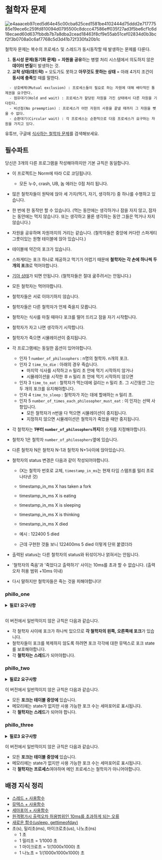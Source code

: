 # 철학자 문제

![e4aaaceb97ced5d64e45c00cba625ced1581be4102444d75ddd2e71777585e19ece6c259fd810094d0795500c8dccc47586eff035f27ad3f5be6cf1c6d18ecaed60d637fbbdb7b7a8dba2cead18463f8cf9e55ab51cef02834d0b3bcf2f3b0708a0c6af7768c5d3d41b72f330fa20b1c](https://user-images.githubusercontent.com/53321189/105286724-38edeb00-5bfa-11eb-9012-8da0f629b870.png)


철학자 문제는 복수의 프로세스 및 스레드가 동시동작할 때 발생하는 문제를 다룬다. <br>

  1) **동시성 문제(동기화 문제)** = **자원을 공유**하는 병렬 처리 시스템에서 의도하지 않은 **데이터 변질**이 발생하는 것.<br>
  2) **교착 상태(데드락)** = 오도가도 못하고 **아무것도 못하는 상태** = 아래 4가지 조건이 **동시에 충족**할 때를 말한다.<br>
  
  ~~~
    - 상호배제(Mutual exclusion) : 프로세스들이 필요로 하는 자원에 대해 배타적인 통제권을 요구한다.
    - 점유대기(Hold and wait) : 프로세스가 할당된 자원을 가진 상태에서 다른 자원을 기다린다.
    - 비선점(No preemption) : 프로세스가 어떤 자원의 사용을 끝낼 때까지 그 자원을 뺏을 수 없다.
    - 순환대기(Circular wait) : 각 프로세스는 순환적으로 다음 프로세스가 요구하는 자원을 가지고 있다.
  ~~~
  
유튜브, 구글에 [식사하는 철학자 문제](https://ko.wikipedia.org/wiki/식사하는_철학자들_문제)를 검색해보세요.

## 필수파트

당신은 3개의 다른 프로그램을 작성해야하지만 기본 규칙은 동일합니다.

- 이 프로젝트는 Norm에 따라 C로 코딩됩니다.
  - 모든 누수, crash, UB, 놈 에러는 0점 처리 됩니다.
- 많은 철학자들이 원탁에 앉아 세 가지(먹기, 자기, 생각하기) 중 하나를 수행하고 있습니다.
- 한 번에 한 동작만 할 수 있습니다. (먹는 동안에는 생각하거나 잠을 자지 않고, 잠자는 동안에는 먹지 않습니다. 또는 생각하고 물론 생각하는 동안 그들은 먹거나 자지 않습니다.)
- 자원을 공유하며 자원까지의 거리는 같습니다. (철학자들은 중앙에 커다란 스파게티 그릇이있는 원형 테이블에 앉아 있습니다.)
- 테이블에 약간의 포크가 있습니다.
- 스파게티는 포크 하나로 제공하고 먹기가 어렵기 때문에 **철학자는 각 손에 하나씩 두 개의 포크**로 먹어야합니다.
- [기아 상태](https://ko.wikipedia.org/wiki/기아_상태)가 되면 안됩니다. (철학자들은 절대 굶주려서는 안됩니다.)
- 모든 철학자는 먹어야합니다.
- 철학자들은 서로 이야기하지 않습니다. 
- 철학자들은 다른 철학자가 언제 죽을지 모릅니다.
- 철학자는 식사를 마칠 때마다 포크를 떨어 뜨리고 잠을 자기 시작합니다.
- 철학자가 자고 나면 생각하기 시작합니다.
- 철학자가 죽으면 시뮬레이션이 중지됩니다.
- 각 프로그램에는 동일한 옵션이 있어야합니다.
  - 인자 1 `number_of_philosophers` : n명의 철학자. n개의 포크.
  - 인자 2 `time_to_die` : 아래의 경우 죽습니다.
    - 마지막 식사를 시작하고 n 밀리 초 안에 먹기 시작하지 않거나
    - 시뮬레이션을 시작한 후 n 밀리 초 안에 먹기 시작하지 않으면
  - 인자 3 `time_to_eat` : 철학자가 먹는데에 걸리는 n 밀리 초. 그 시간동안 그는 두 개의 포크를 유지해야합니다.
  - 인자 4 `time_to_sleep` : 철학자가 자는 데에 할애하는 n 밀리 초.
  - 인자 5 `number_of_times_each_philosopher_must_eat` : 이 인자는 선택 사항입니다.
    - 모든 철학자가 n번을 다 먹으면 시뮬레이션이 중지됩니다.
    - 지정하지 않으면 시뮬레이션은 철학자가 죽었을 때만 중지됩니다.
- 각 철학자는 **1부터 `number_of_philosophers`까지**의 숫자를 지정해야합니다.
- 철학자 1은 철학자 `number_of_philosophers`옆에 있습니다.
- 다른 철학자 N은 철학자 N-1과 철학자 N+1사이에 앉아있습니다.
- 철학자의 status 변경은 다음과 같이 작성되어야합니다.
  - (X는 철학자 번호로 교체, `timestamp_in_ms`는 현재 타임 스탬프를 밀리 초로 나타낸 것)

  - timestamp_in_ms X has taken a fork
  - timestamp_in_ms X is eating
  - timestamp_in_ms X is sleeping
  - timestamp_in_ms X is thinking
  - timestamp_in_ms X died
  
  - 예시 : 122400 5 died
  - 근데 구현한 것들 보니 122400ms 5 died 이렇게 단위 붙였더라
  
- 출력된 status는 다른 철학자의 status와 뒤섞이거나 얽혀서는 안됩니다.
- '철학자의 죽음'과 '죽었다고 출력하기' 사이는 10ms를 초과 할 수 없습니다. (출력 오차 허용 범위 +10ms 이내)
- 다시 말하지만 철학자들은 죽는 것을 피해야합니다!

### phillo_one

<details>
<summary> <b> 필로1 요구사항 </b> </summary>
<div markdown="1">
- Makefile
- 제출 파일: phillo_one/ 폴더
- 들어올 인자 :
  - number_of_philosophers
  - time_to_die
  - time_to_eat
  - time_to_sleep
  - [number_of_times_each_philosopher_must_eat]
- external 함수 :
  - memset
  - alloc
  - free
  - write
  - usleep
  - gettimeofday
  - pthread_create
  - pthread_detach
  - pthread_join
  - pthread_mutex_init
  - pthread_mutex_destroy
  - pthread_mutex_lock
  - pthread_mutex_unlock
- libft 쓰지 말기
- 내용: 스레드, 뮤텍스 쓰는 철학자 
  
</details> <br>

이 버전에서 일반적이지 않은 규칙은 다음과 같습니다.

- 각 철학자 사이에 포크가 하나씩 있으므로 **각 철학자의 왼쪽, 오른쪽에 포크**가 있습니다.
- 철학자들이 포크를 복제하지 않도록 하려면 포크 각각에 대한 뮤텍스로 포크 state를 보호해야합니다.
- 각 **철학자는 스레드**가 되어야합니다.


### phillo_two

<details>
<summary> <b> 필로2 요구사항 </b>  </summary>
<div markdown="1">
  
- Makefile
- 제출 파일: phillo_two/ 폴더
- 들어올 인자 :
  - number_of_philosophers
  - time_to_die
  - time_to_eat
  - time_to_sleep
  - [number_of_times_each_philosopher_must_eat]
- external 함수 :
  - memset
  - alloc
  - free
  - write
  - usleep
  - gettimeofday
  - pthread_create
  - pthread_detach
  - pthread_join
  - sem_open
  - sem_close 
  - sem_post
  - sem_wait
  - sem_unlink
- libft 쓰지 말기
- 내용: 스레드, 세마포어 쓰는 철학자

</details>

이 버전에서 일반적이지 않은 규칙은 다음과 같습니다.

- 모든 **포크는 테이블 중앙에** 있습니다.
- 메모리에는 state가 없지만 사용 가능한 포크 수는 세마포어로 표시됩니다.
- 각 **철학자는 스레드**가 되어야 합니다.


### phillo_three

<details>
<summary> <b> 필로3 요구사항 </b>  </summary>
<div markdown="1">
  
~~~
- Makefile
- 제출 파일: phillo_three/ 폴더
- 들어올 인자 :
  - number_of_philosophers
  - time_to_die
  - time_to_eat
  - time_to_sleep
  - [number_of_times_each_philosopher_must_eat]
- external 함수 :
  - memset
  - alloc
  - free
  - write
  - usleep
  - gettimeofday
  - pthread_create
  - pthread_detach
  - pthread_join
  - sem_open
  - sem_close
  - sem_post
  - sem_wait
  - sem_unlink
- libft 쓰지 말기
- 내용: 프로세스들, 세마포어 쓰는 철학자
~~~

</details>

이 버전에서 일반적이지 않은 규칙은 다음과 같습니다.

- 모든 **포크는 테이블 중앙에** 있습니다.
- 메모리에는 state가 없지만 사용 가능한 포크 수는 세마포어로 표시됩니다.
- 각 **철학자는 프로세스**여야하며 메인 프로세스는 철학자가 아니어야합니다.

## 배경 지식 정리
- [스레드 + 사용함수](pthread.md) 
- [뮤텍스 + 사용함수](mutex.md)
- [세마포어 + 사용함수](semaphore.md)
- [원격평가시 출력오차 허용범위인 10ms를 초과하게 되는 오류](스레드대기.md)
- [새로운 함수(usleep, gettimeofday)](usleep_gettimeofday.md)
- 초(s), 밀리초(ms), 마이크로초(us), 나노초(ns)
  - 1 초
  - 1 밀리초 = 1/1000 초
  - 1 마이크로초 = 1/(1000x1000) 초
  - 1 나노초 = 1/(1000x1000x1000) 초
